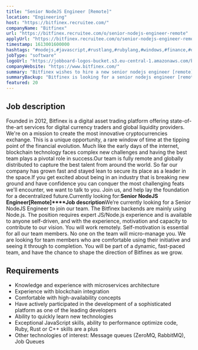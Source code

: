 ```yaml
---
title: "Senior NodeJS Engineer [Remote]"
location: "Engineering"
host: "https://bitfinex.recruitee.com/"
companyName: "Bitfinex"
url: "https://bitfinex.recruitee.com/o/senior-nodejs-engineer-remote"
applyUrl: "https://bitfinex.recruitee.com/o/senior-nodejs-engineer-remote/c/new"
timestamp: 1613001600000
hashtags: "#nodejs,#javascript,#rustlang,#rubylang,#windows,#finance,#optimization"
jobType: "software"
logoUrl: "https://jobboard-logos-bucket.s3.eu-central-1.amazonaws.com/bitfinex"
companyWebsite: "https://www.bitfinex.com/"
summary: "Bitfinex wishes to hire a new senior nodejs engineer [remote]. If you have knowledge and experience with microservices architecture, consider applying."
summaryBackup: "Bitfinex is looking for a senior nodejs engineer [remote] that has experience in: #nodejs, #javascript, #rustlang."
featured: 20
---
```


## Job description

Founded in 2012, Bitfinex is a digital asset trading platform offering state-of-the-art services for digital currency traders and global liquidity providers. We're on a mission to create the most innovative cryptocurrencies exchange. This is a unique opportunity, a rare window of time at the tipping point of the financial evolution. Much like the early days of the internet, blockchain technology faces complex new challenges and having the best team plays a pivotal role in success.Our team is fully remote and globally distributed to capture the best talent from around the world. So far our company has grown fast and stayed lean to secure its place as a leader in the space.If you get excited about being in an industry that is breaking new ground and have confidence you can conquer the most challenging feats we'll encounter, we want to talk to you. Join us, and help lay the foundation for a decentralized future.Currently looking for:**Senior NodeJS Engineer\[Remote\]****Job description**We’re currently looking for a Senior NodeJS Engineer to join our team. The Bitfinex backends are mainly using Node.js. The position requires expert JS/Node.js experience and is available to anyone self-driven, and with the experience, motivation and capacity to contribute to our vision. You will work remotely. Self-motivation is essential for all our team members. No one on the team will micro-manage you. We are looking for team members who are comfortable using their initiative and seeing it through to completion. You will be part of a dynamic, fast-paced team, and have the chance to shape the direction of Bitfinex as we grow.

## Requirements

*   Knowledge and experience with microservices architecture
*   Experience with blockchain integration
*   Comfortable with high-availability concepts
*   Have actively participated in the development of a sophisticated platform as one of the leading developers
*   Ability to quickly learn new technologies
*   Exceptional JavaScript skills, ability to performance optimize code, Ruby, Rust or C++ skills are a plus
*   Other technologies of interest: Message queues (ZeroMQ, RabbitMQ), Job Queues
